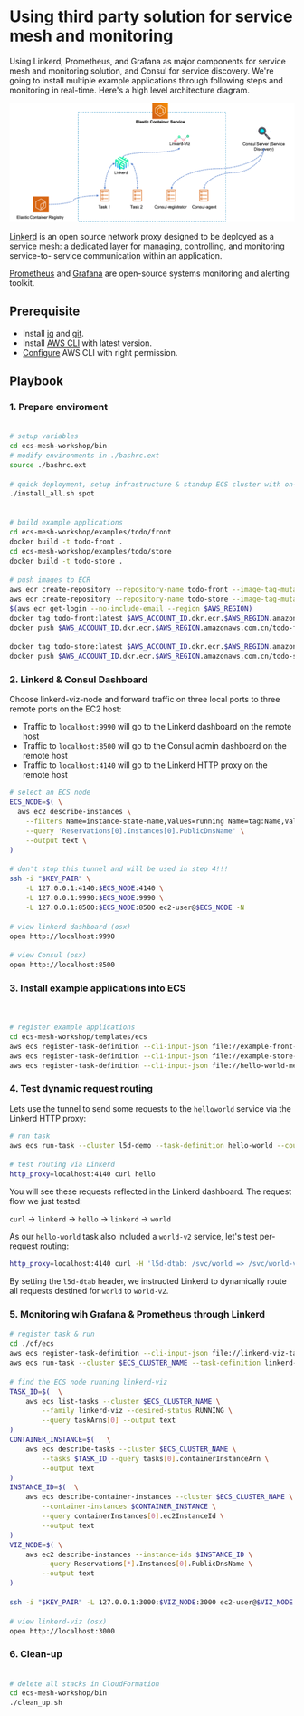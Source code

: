 # Using third party solution for service mesh and monitoring

Using Linkerd, Prometheus, and Grafana as major components for service mesh and monitoring solution, and Consul for service discovery. We're going to install multiple example applications through following steps and monitoring in real-time. Here's a high level architecture diagram.

<img src="./images/service-mesh-diagram.png"/>

[Linkerd](https://linkerd.io/1/overview/) is an open source network proxy designed to be deployed as a service mesh: a dedicated layer for managing, controlling, and monitoring service-to- service communication within an application. 

[Prometheus](https://prometheus.io/docs/introduction/overview/) and [Grafana](https://grafana.com/grafana) are open-source systems monitoring and alerting toolkit. 

## Prerequisite

- Install [jq](https://stedolan.github.io/jq/) and [git](https://git-scm.com/downloads).
- Install [AWS CLI](https://docs.aws.amazon.com/cli/latest/userguide/cli-chap-install.html) with latest version.
- [Configure](https://docs.aws.amazon.com/cli/latest/userguide/cli-chap-configure.html) AWS CLI with right permission.

## Playbook

### 1. Prepare enviroment

```bash

# setup variables
cd ecs-mesh-workshop/bin
# modify environments in ./bashrc.ext
source ./bashrc.ext

# quick deployment, setup infrastructure & standup ECS cluster with on-demand instance
./install_all.sh spot


# build example applications
cd ecs-mesh-workshop/examples/todo/front
docker build -t todo-front .
cd ecs-mesh-workshop/examples/todo/store
docker build -t todo-store .

# push images to ECR
aws ecr create-repository --repository-name todo-front --image-tag-mutability MUTABLE
aws ecr create-repository --repository-name todo-store --image-tag-mutability MUTABLE
$(aws ecr get-login --no-include-email --region $AWS_REGION)
docker tag todo-front:latest $AWS_ACCOUNT_ID.dkr.ecr.$AWS_REGION.amazonaws.com.cn/todo-front:latest
docker push $AWS_ACCOUNT_ID.dkr.ecr.$AWS_REGION.amazonaws.com.cn/todo-front:latest

docker tag todo-store:latest $AWS_ACCOUNT_ID.dkr.ecr.$AWS_REGION.amazonaws.com.cn/todo-store:latest
docker push $AWS_ACCOUNT_ID.dkr.ecr.$AWS_REGION.amazonaws.com.cn/todo-store:latest

```

### 2. Linkerd & Consul Dashboard

Choose linkerd-viz-node and forward traffic on three local ports to
three remote ports on the EC2 host:

- Traffic to `localhost:9990` will go to the Linkerd dashboard on the remote
  host
- Traffic to `localhost:8500` will go to the Consul admin dashboard on the
  remote host
- Traffic to `localhost:4140` will go to the Linkerd HTTP proxy on the remote
  host

```bash
# select an ECS node
ECS_NODE=$( \
  aws ec2 describe-instances \
    --filters Name=instance-state-name,Values=running Name=tag:Name,Values=*linkerdviz-node  \
    --query 'Reservations[0].Instances[0].PublicDnsName' \
    --output text \
)

# don't stop this tunnel and will be used in step 4!!!
ssh -i "$KEY_PAIR" \
    -L 127.0.0.1:4140:$ECS_NODE:4140 \
    -L 127.0.0.1:9990:$ECS_NODE:9990 \
    -L 127.0.0.1:8500:$ECS_NODE:8500 ec2-user@$ECS_NODE -N

# view linkerd dashboard (osx)
open http://localhost:9990

# view Consul (osx)
open http://localhost:8500

```

### 3. Install example applications into ECS

```bash


# register example applications
cd ecs-mesh-workshop/templates/ecs
aws ecs register-task-definition --cli-input-json file://example-front-task-definition.json
aws ecs register-task-definition --cli-input-json file://example-store-task-definition.json
aws ecs register-task-definition --cli-input-json file://hello-world-mesh-task-definition.json

```

### 4. Test dynamic request routing

Lets use the tunnel to send some requests to the `helloworld` service via the
Linkerd HTTP proxy:

```bash
# run task
aws ecs run-task --cluster l5d-demo --task-definition hello-world --count 2

# test routing via Linkerd
http_proxy=localhost:4140 curl hello
```

You will see these requests reflected in the Linkerd dashboard. The request flow
we just tested:

`curl` -> `linkerd` -> `hello` -> `linkerd` -> `world`

As our `hello-world` task also included a `world-v2` service, let's test
per-request routing:

```bash
http_proxy=localhost:4140 curl -H 'l5d-dtab: /svc/world => /svc/world-v2' hello
```

By setting the `l5d-dtab` header, we instructed Linkerd to dynamically route all
requests destined for `world` to `world-v2`.

### 5. Monitoring wih Grafana & Prometheus through Linkerd

```bash
# register task & run
cd ./cf/ecs
aws ecs register-task-definition --cli-input-json file://linkerd-viz-task-definition.json
aws ecs run-task --cluster $ECS_CLUSTER_NAME --task-definition linkerd-viz --count 1

# find the ECS node running linkerd-viz
TASK_ID=$(  \
    aws ecs list-tasks --cluster $ECS_CLUSTER_NAME \
        --family linkerd-viz --desired-status RUNNING \
        --query taskArns[0] --output text
)
CONTAINER_INSTANCE=$(   \
    aws ecs describe-tasks --cluster $ECS_CLUSTER_NAME \
        --tasks $TASK_ID --query tasks[0].containerInstanceArn \
        --output text
)
INSTANCE_ID=$(  \
    aws ecs describe-container-instances --cluster $ECS_CLUSTER_NAME \
        --container-instances $CONTAINER_INSTANCE \
        --query containerInstances[0].ec2InstanceId \
        --output text
)
VIZ_NODE=$( \
    aws ec2 describe-instances --instance-ids $INSTANCE_ID \
        --query Reservations[*].Instances[0].PublicDnsName \
        --output text
)

ssh -i "$KEY_PAIR" -L 127.0.0.1:3000:$VIZ_NODE:3000 ec2-user@$VIZ_NODE -N

# view linkerd-viz (osx)
open http://localhost:3000

```

### 6. Clean-up

```bash

# delete all stacks in CloudFormation
cd ecs-mesh-workshop/bin
./clean_up.sh

```
